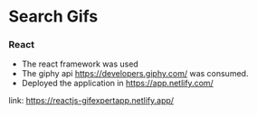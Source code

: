 # Search Gifs 

### React

- The react framework was used
- The giphy api https://developers.giphy.com/ was consumed.
- Deployed the application in https://app.netlify.com/

link: https://reactjs-gifexpertapp.netlify.app/